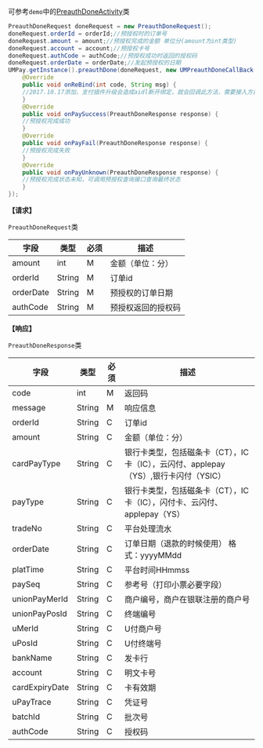 可参考`demo`中的[PreauthDoneActivity](https://github.com/mr-yang/PayPluginDemo/blob/master/app/src/main/java/com/umpay/payplugindemo/PreauthDoneActivity.java)类


```java
PreauthDoneRequest doneRequest = new PreauthDoneRequest();
doneRequest.orderId = orderId;//预授权时的订单号
doneRequest.amount = amount;//预授权完成的金额 单位分(amount为int类型)
doneRequest.account = account;//预授权卡号
doneRequest.authCode = authCode;//预授权成功时返回的授权码
doneRequest.orderDate = orderDate;//发起预授权的日期
UMPay.getInstance().preauthDone(doneRequest, new UMPreauthDoneCallBack() {
	@Override
	public void onReBind(int code, String msg) {
	//2017.10.17添加，支付插件升级会造成aidl断开绑定，就会回调此方法，需要接入方按照demo重新绑定即可
	}
	@Override
	public void onPaySuccess(PreauthDoneResponse response) {
	//预授权完成成功
	}
	@Override
	public void onPayFail(PreauthDoneResponse response) {
	//预授权完成失败
	}
	@Override
	public void onPayUnknown(PreauthDoneResponse response) {
	//预授权完成状态未知，可调用预授权查询接口查询最终状态
	}
});
```

**【请求】**

`PreauthDoneRequest`类

| 字段  | 类型  | 必须  | 描述  |
| ------------ | ------------ | ------------ | ------------ |
| amount  | int  | M  | 金额（单位：分）  |
| orderId  | String  | M  | 订单id  |
| orderDate  | String  | M  | 预授权的订单日期  |
| authCode  | String  | M  | 预授权返回的授权码  |


**【响应】**

`PreauthDoneResponse`类


| 字段  | 类型  | 必须  | 描述  |
| ------------ | ------------ | ------------ | ------------ |
| code  | int  | M  | 返回码  |
| message  | String  | M  | 响应信息  |
| orderId  | String  | C  | 订单id  |
| amount  | String  | C  | 金额（单位：分）  |
| cardPayType  | String  | C  | 银行卡类型，包括磁条卡（CT），IC卡（IC），云闪付、applepay（YS）,银行卡闪付（YSIC）  |
| payType  | String  | C  | 银行卡类型，包括磁条卡（CT），IC卡（IC），闪付卡、云闪付、applepay（YS）  |
| tradeNo  | String  | C  | 平台处理流水  |
| orderDate  | String  | C  | 订单日期（退款的时候使用） 格式：yyyyMMdd  |
| platTime  | String  | C  | 平台时间HHmmss  |
| paySeq  | String  | C  | 参考号（打印小票必要字段）  |
| unionPayMerId  | String  | C  | 商户编号，商户在银联注册的商户号  |
| unionPayPosId  | String  |  C | 终端编号  |
| uMerId  | String  | C  | U付商户号  |
| uPosId  | String  | C  | U付终端号  |
| bankName  | String  | C  | 发卡行  |
| account  | String  | C  | 明文卡号  |
| cardExpiryDate  | String  | C  | 卡有效期  |
| uPayTrace  | String  | C  | 凭证号  |
| batchId  | String  | C  | 批次号  |
| authCode  | String  | C  | 授权码  |